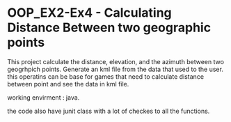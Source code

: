 # OOP_EX2-Ex4 - Calculating Distance Between two geographic points

This project calculate the distance, elevation, and the azimuth
between two geogrhpich points.
Generate an kml file from the data that used to the user.
this operatins can be base for games that need to calculate distance between point
and see the data in kml file.

working envirment : java.

the code also have junit class with a lot of checkes to all the functions.



